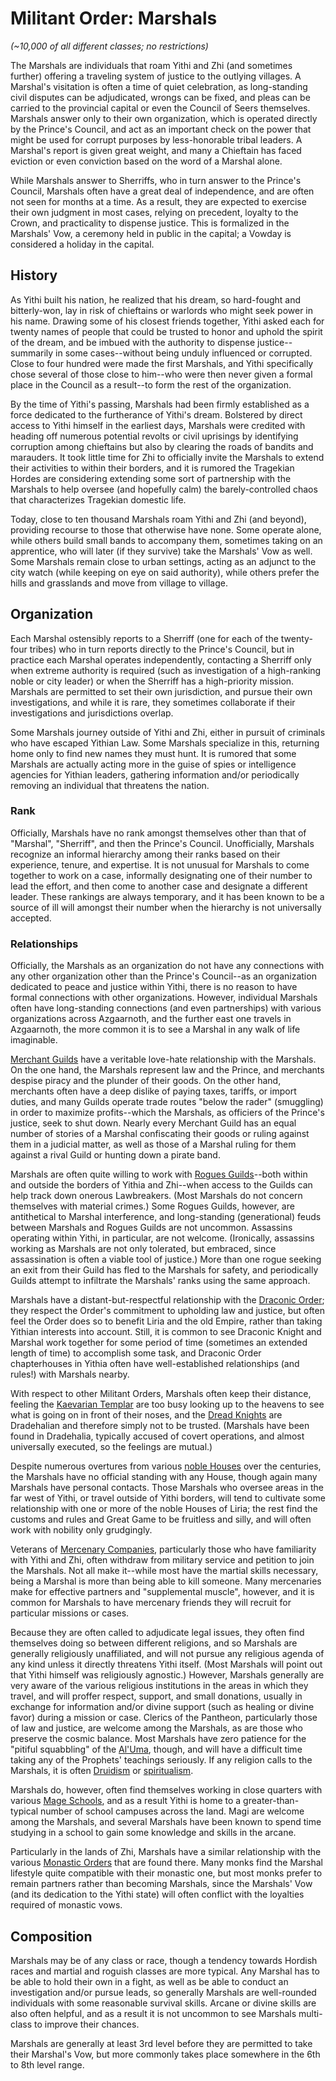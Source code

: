 # Militant Order: Marshals
*(~10,000 of all different classes; no restrictions)*

The Marshals are individuals that roam Yithi and Zhi (and sometimes further) offering a traveling system of justice to the outlying villages. A Marshal's visitation is often a time of quiet celebration, as long-standing civil disputes can be adjudicated, wrongs can be fixed, and pleas can be carried to the provincial capital or even the Council of Seers themselves. Marshals answer only to their own organization, which is operated directly by the Prince's Council, and act as an important check on the power that might be used for corrupt purposes by less-honorable tribal leaders. A Marshal's report is given great weight, and many a Chieftain has faced eviction or even conviction based on the word of a Marshal alone.

While Marshals answer to Sherriffs, who in turn answer to the Prince's Council, Marshals often have a great deal of independence, and are often not seen for months at a time. As a result, they are expected to exercise their own judgment in most cases, relying on precedent, loyalty to the Crown, and practicality to dispense justice. This is formalized in the Marshals' Vow, a ceremony held in public in the capital; a Vowday is considered a holiday in the capital.

## History
As Yithi built his nation, he realized that his dream, so hard-fought and bitterly-won, lay in risk of chieftains or warlords who might seek power in his name. Drawing some of his closest friends together, Yithi asked each for twenty names of people that could be trusted to honor and uphold the spirit of the dream, and be imbued with the authority to dispense justice--summarily in some cases--without being unduly influenced or corrupted. Close to four hundred were made the first Marshals, and Yithi specifically chose several of those close to him--who were then never given a formal place in the Council as a result--to form the rest of the organization.

By the time of Yithi's passing, Marshals had been firmly established as a force dedicated to the furtherance of Yithi's dream. Bolstered by direct access to Yithi himself in the earliest days, Marshals were credited with heading off numerous potential revolts or civil uprisings by identifying corruption among chieftains but also by clearing the roads of bandits and marauders. It took little time for Zhi to officially invite the Marshals to extend their activities to within their borders, and it is rumored the Tragekian Hordes are considering extending some sort of partnership with the Marshals to help oversee (and hopefully calm) the barely-controlled chaos that characterizes Tragekian domestic life.

Today, close to ten thousand Marshals roam Yithi and Zhi (and beyond), providing recourse to those that otherwise have none. Some operate alone, while others build small bands to accompany them, sometimes taking on an apprentice, who will later (if they survive) take the Marshals' Vow as well. Some Marshals remain close to urban settings, acting as an adjunct to the city watch (while keeping on eye on said authority), while others prefer the hills and grasslands and move from village to village.

## Organization

Each Marshal ostensibly reports to a Sherriff (one for each of the twenty-four tribes) who in turn reports directly to the Prince's Council, but in practice each Marshal operates independently, contacting a Sherriff only when extreme authority is required (such as investigation of a high-ranking noble or city leader) or when the Sherriff has a high-priority mission. Marshals are permitted to set their own jurisdiction, and pursue their own investigations, and while it is rare, they sometimes collaborate if their investigations and jurisdictions overlap.

Some Marshals journey outside of Yithi and Zhi, either in pursuit of criminals who have escaped Yithian Law. Some Marshals specialize in this, returning home only to find new names they must hunt. It is rumored that some Marshals are actually acting more in the guise of spies or intelligence agencies for Yithian leaders, gathering information and/or periodically removing an individual that threatens the nation.

### Rank

Officially, Marshals have no rank amongst themselves other than that of "Marshal", "Sherriff", and then the Prince's Council. Unofficially, Marshals recognize an informal hierarchy among their ranks based on their experience, tenure, and expertise. It is not unusual for Marshals to come together to work on a case, informally designating one of their number to lead the effort, and then come to another case and designate a different leader. These rankings are always temporary, and it has been known to be a source of ill will amongst their number when the hierarchy is not universally accepted.

### Relationships

Officially, the Marshals as an organization do not have any connections with any other organization other than the Prince's Council--as an organization dedicated to peace and justice within Yithi, there is no reason to have formal connections with other organizations. However, individual Marshals often have long-standing connections (and even partnerships) with various organizations across Azgaarnoth, and the further east one travels in Azgaarnoth, the more common it is to see a Marshal in any walk of life imaginable.

[Merchant Guilds](/Organizations/MerchantGuilds/MerchantGuilds.md) have a veritable love-hate relationship with the Marshals. On the one hand, the Marshals represent law and the Prince, and merchants despise piracy and the plunder of their goods. On the other hand, merchants often have a deep dislike of paying taxes, tariffs, or import duties, and many Guilds operate trade routes "below the rader" (smuggling) in order to maximize profits--which the Marshals, as officiers of the Prince's justice, seek to shut down. Nearly every Merchant Guild has an equal number of stories of a Marshal confiscating their goods or ruling against them in a judicial matter, as well as those of a Marshal ruling for them against a rival Guild or hunting down a pirate band.

Marshals are often quite willing to work with [Rogues Guilds](/Organizations/RoguesGuilds/RoguesGuilds.md)--both within and outside the borders of Yithia and Zhi--when access to the Guilds can help track down onerous Lawbreakers. (Most Marshals do not concern themselves with material crimes.) Some Rogues Guilds, however, are antithetical to Marshal interference, and long-standing (generational) feuds between Marshals and Rogues Guilds are not uncommon. Assassins operating within Yithi, in particular, are not welcome. (Ironically, assassins working as Marshals are not only tolerated, but embraced, since assassination is often a viable tool of justice.) More than one rogue seeking an exit from their Guild has fled to the Marshals for safety, and periodically Guilds attempt to infiltrate the Marshals' ranks using the same approach.

Marshals have a distant-but-respectful relationship with the [Draconic Order](./DraconicOrder/DraconicOrder.md); they respect the Order's commitment to upholding law and justice, but often feel the Order does so to benefit Liria and the old Empire, rather than taking Yithian interests into account. Still, it is common to see Draconic Knight and Marshal work together for some period of time (sometimes an extended length of time) to accomplish some task, and Draconic Order chapterhouses in Yithia often have well-established relationships (and rules!) with Marshals nearby.

With respect to other Militant Orders, Marshals often keep their distance, feeling the [Kaevarian Templar](/Organizations/MilitantOrders/KaevarianTemplar.md) are too busy looking up to the heavens to see what is going on in front of their noses, and the [Dread Knights](/Organizations/MilitantOrders/DreadKnights.md) are Dradehalian and therefore simply not to be trusted. (Marshals have been found in Dradehalia, typically accused of covert operations, and almost universally executed, so the feelings are mutual.)

Despite numerous overtures from various [noble Houses](/Organizations/Houses/Houses.md) over the centuries, the Marshals have no official standing with any House, though again many Marshals have personal contacts. Those Marshals who oversee areas in the far west of Yithi, or travel outside of Yithi borders, will tend to cultivate some relationship with one or more of the noble Houses of Liria; the rest find the customs and rules and Great Game to be fruitless and silly, and will often work with nobility only grudgingly.

Veterans of [Mercenary Companies](/Organizations/MercCompanies/MercCompanies.md), particularly those who have familiarity with Yithi and Zhi, often withdraw from military service and petition to join the Marshals. Not all make it--while most have the martial skills necessary, being a Marshal is more than being able to kill someone. Many mercenaries make for effective partners and "supplemental muscle", however, and it is common for Marshals to have mercenary friends they will recruit for particular missions or cases.

Because they are often called to adjudicate legal issues, they often find themselves doing so between different religions, and so Marshals are generally religiously unaffiliated, and will not pursue any religious agenda of any kind unless it directly threatens Yithi itself. (Most Marshals will point out that Yithi himself was religiously agnostic.) However, Marshals generally are very aware of the various religious institutions in the areas in which they travel, and will proffer respect, support, and small donations, usually in exchange for information and/or divine support (such as healing or divine favor) during a mission or case. Clerics of the Pantheon, particularly those of law and justice, are welcome among the Marshals, as are those who preserve the cosmic balance. Most Marshals have zero patience for the "pitiful squabbling" of the [Al'Uma](/Religions/AlUma.md), though, and will have a difficult time taking any of the Prophets' teachings seriously. If any religion calls to the Marshals, it is often [Druidism](/Religions/Druidism.md) or [spiritualism](/Religions/Spirits.md).

Marshals do, however, often find themselves working in close quarters with various [Mage Schools](/Organizations/MageSchools/index.md), and as a result Yithi is home to a greater-than-typical number of school campuses across the land. Magi are welcome among the Marshals, and several Marshals have been known to spend time studying in a school to gain some knowledge and skills in the arcane.

Particularly in the lands of Zhi, Marshals have a similar relationship with the various [Monastic Orders](/Organizations/MonasticOrders/MonasticOrders.md) that are found there. Many monks find the Marshal lifestyle quite compatible with their monastic one, but most monks prefer to remain partners rather than becoming Marshals, since the Marshals' Vow (and its dedication to the Yithi state) will often conflict with the loyalties required of monastic vows.

## Composition

Marshals may be of any class or race, though a tendency towards Hordish races and martial and roguish classes are more typical. Any Marshal has to be able to hold their own in a fight, as well as be able to conduct an investigation and/or pursue leads, so generally Marshals are well-rounded individuals with some reasonable survival skills. Arcane or divine skills are also often helpful, and as a result it is not uncommon to see Marshals multi-class to improve their chances.

Marshals are generally at least 3rd level before they are permitted to take their Marshal's Vow, but more commonly takes place somewhere in the 6th to 8th level range.

